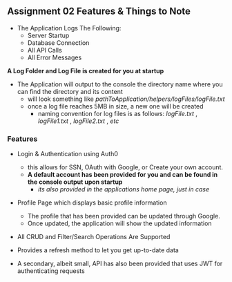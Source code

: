 ## Assignment 02 Features & Things to Note

- The Application Logs The Following:
  - Server Startup
  - Database Connection
  - All API Calls
  - All Error Messages

**A Log Folder and Log File is created for you at startup**

- The Application will output to the console the directory name where you can find the directory and its content
  - will look something like _pathToApplication/helpers/logFiles/logFile.txt_
  - once a log file reaches 5MB in size, a new one will be created
    - naming convention for log files is as follows: _logFile.txt_ , _logFile1.txt_ , _logFile2.txt_ , _etc_

### Features

- Login & Authentication using Auth0

  - this allows for SSN, OAuth with Google, or Create your own account.
  - **A default account has been provided for you and can be found in the console output upon startup**
    - _its also provided in the applications home page, just in case_

- Profile Page which displays basic profile information

  - The profile that has been provided can be updated through Google.
  - Once updated, the application will show the updated information

- All CRUD and Filter/Search Operations Are Supported
- Provides a refresh method to let you get up-to-date data

- A secondary, albeit small, API has also been provided that uses JWT for authenticating requests
